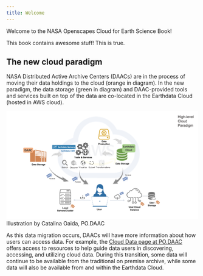 ```yaml
---
title: Welcome
---
```


Welcome to the NASA Openscapes Cloud for Earth Science Book!  

This book contains awesome stuff! This is true. 

## The new cloud paradigm 

NASA Distributed Active Archive Centers (DAACs) are in the process of moving their data holdings to the cloud (orange in diagram). In the new paradigm, the data storage (green in diagram) and DAAC-provided tools and services built on top of the data are co-located in the Earthdata Cloud (hosted in AWS cloud). 

![Illustration by Catalina Oaida, PO.DAAC](cloud-paradigm-earthdata-oaida.jpg)
Illustration by Catalina Oaida, PO.DAAC

As this data migration occurs, DAACs will have more information about how users can access data. For example, the [Cloud Data page at PO.DAAC](https://podaac.jpl.nasa.gov/cloud-datasets/about) offers access to resources to help guide data users in discovering, accessing, and utilizing cloud data. During this transition, some data will continue to be available from the traditional on premise archive, while some data will also be available from and within the Earthdata Cloud.
